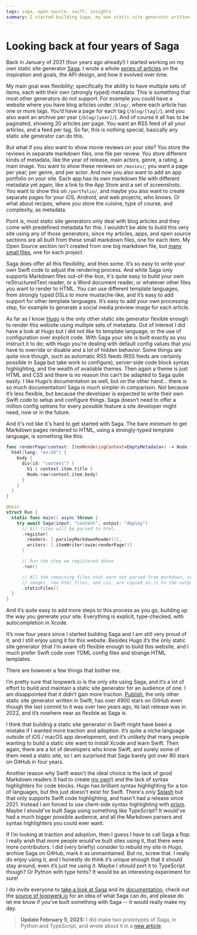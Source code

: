```yaml
---
tags: saga, open source, swift, insights
summary: I started building Saga, my own static site generator written in Swift, four years ago. Let’s look at the state of the project.
---
```


# Looking back at four years of Saga

Back in January of 2021 (four years ago already!) I started working on my own static site generator [Saga](https://github.com/loopwerk/Saga). I wrote a whole [series of articles](/articles/tag/saga/) on the inspiration and goals, the API design, and how it evolved over time.

My main goal was flexibility; specifically the ability to have multiple sets of items, each with their own (strongly typed) metadata. This is something that most other generators do not support. For example you could have a website where you have blog articles under `/blog/`, where each article has one or more tags. You’d have a page for each tag (`/blog/[tag]/`), and you also want an archive per year (`/blog/[year]/`). And of course it all has to be paginated, showing 20 articles per page. You want an RSS feed of all your articles, and a feed per tag. So far, this is nothing special, basically any static site generator can do this.

But what if you also want to show movie reviews on your site? You store the reviews in separate markdown files, one file per review. You store different kinds of metadata, like the year of release, main actors, genre, a rating, a main image. You want to show these reviews on `/movies/`, you want a page per year, per genre, and per actor. And now you also want to add an app portfolio on your site. Each app has its own markdown file with different metadata yet again, like a link to the App Store and a set of screenshots. You want to show this on `/portfolio/`, and maybe you also want to create separate pages for your iOS, Android, and web projects, who knows. Or what about recipes, where you store the cuisine, type of course, and complexity, as metadata.

Point is, most static site generators only deal with blog articles and they come with predefined metadata for this. I wouldn’t be able to build this very site using any of those generators, since my articles, apps, and open source sections are all built from these small markdown files, one for each item. My Open Source section isn’t created from one big markdown file, but [many small files](https://github.com/loopwerk/loopwerk.io/tree/master/content/projects), one for each project.

Saga does offer all this flexibility, and then some. It’s so easy to write your own Swift code to adjust the rendering process. And while Saga only supports Markdown files out-of-the-box, it's quite easy to build your own reStructuredText reader, or a Word document reader, or whatever other files you want to render to HTML. You can use different template languages, from strongly typed DSLs to more mustache-like, and it’s easy to add support for other template languages. It’s easy to add your own processing step, for example to generate a social media preview image for each article.

As far as I know [Hugo](https://gohugo.io) is the only other static site generator flexible enough to render this website using multiple sets of metadata. Out of interest I did have a look at Hugo but I did not like its template language, or the use of configuration over explicit code. With Saga your site is built exactly as you instruct it to do; with Hugo you’re dealing with default config values that you have to override or disable and a lot of hidden behavior. Some things are quite nice though, such as automatic RSS feeds (RSS feeds are certainly possible in Saga but take work to configure), server-side code block syntax highlighting, and the wealth of available themes. Then again a theme is just HTML and CSS and there is no reason this can’t be adapted to Saga quite easily. I like Hugo’s documentation as well, but on the other hand... there is so much documentation! Saga is much simpler in comparison. Not because it’s less flexible, but because the developer is expected to write their own Swift code to setup and configure things. Saga doesn’t need to offer a million config options for every possible feature a site developer might need, now or in the future.

And it's not like it's hard to get started with Saga. The bare minimum to get Markdown pages rendered to HTML, using a strongly-typed template language, is something like this:

```swift
func renderPage(context: ItemRenderingContext<EmptyMetadata>) -> Node {
  html(lang: "en-US") {
    body {
      div(id: "content") {
        h1 { context.item.title }
        Node.raw(context.item.body)
      }
    }
  }
}

@main
struct Run {
  static func main() async throws {
    try await Saga(input: "content", output: "deploy")
      // All files will be parsed to html.
      .register(
        readers: [.parsleyMarkdownReader()],
        writers: [.itemWriter(swim(renderPage))]
      )

      // Run the step we registered above
      .run()

      // All the remaining files that were not parsed from markdown, so for example
      // images, raw html files, and css, are copied as-is to the output folder.
      .staticFiles()
  }
}
```

And it’s quite easy to add more steps to this process as you go, building up the way you generate your site. Everything is explicit, type-checked, with autocompletion in Xcode.

It’s now four years since I started building Saga and I am still very proud of it, and I still enjoy using it for this website. Besides Hugo it’s the only static site generator (that I’m aware of) flexible enough to build this website, and I much prefer Swift code over TOML config files and strange HTML templates.

There are however a few things that bother me.

I’m pretty sure that loopwerk.io is the only site using Saga, and it’s a lot of effort to build and maintain a static site generator for an audience of one. I am disappointed that it didn’t gain more traction. [Publish](https://github.com/JohnSundell/Publish), the only other static site generator written in Swift, has over 4900 stars on GitHub even though the last commit to it was over two years ago, its last release was in 2022, and it’s nowhere near as flexible as Saga is.

I think that building a static site generator in Swift might have been a mistake if I wanted more traction and adoption. It’s quite a niche language outside of iOS / macOS app development, and it’s unlikely that many people wanting to build a static site want to install Xcode and learn Swift. Then again, there are a lot of developers who know Swift, and surely some of them need a static site, so I am surprised that Saga barely got over 80 stars on GitHub in four years. 

Another reason why Swift wasn't the ideal choice is the lack of good Markdown readers (I had to create [my own](https://github.com/loopwerk/Parsley)!) and the lack of syntax highlighters for code blocks. Hugo has brilliant syntax highlighting for a ton of languages, but this just doesn't exist for Swift. There's only [Splash](https://github.com/JohnSundell/Splash) but that only supports Swift code highlighting, and hasn't had a release since 2021. Instead I am forced to use client-side syntax highlighting with [prism](https://prismjs.com). Maybe I should've built Saga using something like TypeScript? It would've had a much bigger possible audience, and all the Markdown parsers and syntax highlighters you could ever want.

If I’m looking at traction and adoption, then I guess I have to call Saga a flop. I really wish that more people would’ve built sites using it, that there were more contributors. I did (very briefly) consider to rebuild my site in Hugo, archive Saga on GitHub, mark it as unmaintained. But no, screw that. I really do enjoy using it, and I honestly do think it’s unique enough that it should stay around, even it’s just me using it. Maybe I *should* port it to TypeScript though? Or Python with type hints? It would be an interesting experiment for sure!

I do invite everyone to [take a look at Saga](https://github.com/loopwerk/Saga) and its [documentation](https://loopwerk.github.io/Saga/documentation/saga/), check out the [source of loopwerk.io](https://github.com/loopwerk/loopwerk.io/blob/master/Sources/Loopwerk/run.swift) for an idea of what Saga can do, and please do let me know if you’ve built something with Saga -- it would really make my day.

> **Update February 5, 2025:** I did make two prototypes of Saga, in Python and TypeScript, and wrote about it in a [new article](/articles/2025/saga-in-python-or-typescript/).